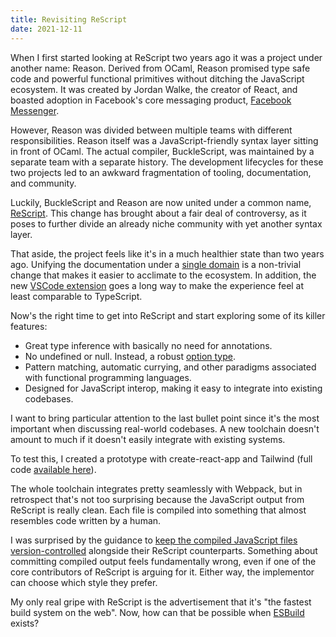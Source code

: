 ```yaml
---
title: Revisiting ReScript
date: 2021-12-11
---
```


When I first started looking at ReScript two years ago it was a project under another name: Reason. Derived from OCaml, Reason promised type safe code and powerful functional primitives without ditching the JavaScript ecosystem. It was created by Jordan Walke, the creator of React, and boasted adoption in Facebook's core messaging product, [Facebook Messenger](https://reasonml.github.io/blog/2017/09/08/messenger-50-reason).

However, Reason was divided between multiple teams with different responsibilities. Reason itself was a JavaScript-friendly syntax layer sitting in front of OCaml. The actual compiler, BuckleScript, was maintained by a separate team with a separate history. The development lifecycles for these two projects led to an awkward fragmentation of tooling, documentation, and community.

Luckily, BuckleScript and Reason are now united under a common name, [ReScript](https://rescript-lang.org/blog/bucklescript-is-rebranding). This change has brought about a fair deal of controversy, as it poses to further divide an already niche community with yet another syntax layer.

That aside, the project feels like it's in a much healthier state than two years ago. Unifying the documentation under a [single domain](https://rescript-lang.org/) is a non-trivial change that makes it easier to acclimate to the ecosystem. In addition, the new [VSCode extension](https://marketplace.visualstudio.com/items?itemName=chenglou92.rescript-vscode) goes a long way to make the experience feel at least comparable to TypeScript.

Now's the right time to get into ReScript and start exploring some of its killer features:

- Great type inference with basically no need for annotations.
- No undefined or null. Instead, a robust [option type](https://rescript-lang.org/docs/manual/latest/null-undefined-option).
- Pattern matching, automatic currying, and other paradigms associated with functional programming languages.
- Designed for JavaScript interop, making it easy to integrate into existing codebases.

I want to bring particular attention to the last bullet point since it's the most important when discussing real-world codebases. A new toolchain doesn't amount to much if it doesn't easily integrate with existing systems.

To test this, I created a prototype with create-react-app and Tailwind (full code [available here](https://github.com/mgmarlow/rescript-cra)).

The whole toolchain integrates pretty seamlessly with Webpack, but in retrospect that's not too surprising because the JavaScript output from ReScript is really clean. Each file is compiled into something that almost resembles code written by a human.

I was surprised by the guidance to [keep the compiled JavaScript files version-controlled](https://github.com/ryyppy/rescript-nextjs-template/#why-are-the-generated-mjs-files-tracked-in-git) alongside their ReScript counterparts. Something about committing compiled output feels fundamentally wrong, even if one of the core contributors of ReScript is arguing for it. Either way, the implementor can choose which style they prefer.

My only real gripe with ReScript is the advertisement that it's "the fastest build system on the web". Now, how can that be possible when [ESBuild](https://esbuild.github.io/) exists?
